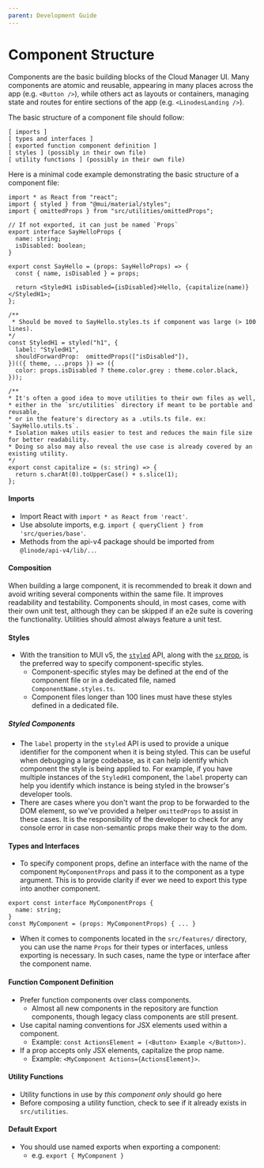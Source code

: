 ```yaml
---
parent: Development Guide
---
```


# Component Structure

Components are the basic building blocks of the Cloud Manager UI. Many components are atomic and reusable, appearing in many places across the app (e.g. `<Button />`), while others act as layouts or containers, managing state and routes for entire sections of the app (e.g. `<LinodesLanding />`).

The basic structure of a component file should follow:

```
[ imports ]
[ types and interfaces ]
[ exported function component definition ]
[ styles ] (possibly in their own file)
[ utility functions ] (possibly in their own file)
```

Here is a minimal code example demonstrating the basic structure of a component file:

```tsx
import * as React from "react";
import { styled } from "@mui/material/styles";
import { omittedProps } from "src/utilities/omittedProps";

// If not exported, it can just be named `Props`
export interface SayHelloProps {
  name: string;
  isDisabled: boolean;
}

export const SayHello = (props: SayHelloProps) => {
  const { name, isDisabled } = props;

  return <StyledH1 isDisabled={isDisabled}>Hello, {capitalize(name)}</StyledH1>;
};

/**
 * Should be moved to SayHello.styles.ts if component was large (> 100 lines).
*/
const StyledH1 = styled("h1", {
  label: "StyledH1",
  shouldForwardProp:  omittedProps(["isDisabled"]),
})(({ theme, ...props }) => ({
  color: props.isDisabled ? theme.color.grey : theme.color.black,
}));

/**
* It's often a good idea to move utilities to their own files as well,
* either in the `src/utilities` directory if meant to be portable and reusable,
* or in the feature's directory as a .utils.ts file. ex: `SayHello.utils.ts`.
* Isolation makes utils easier to test and reduces the main file size for better readability.
* Doing so also may also reveal the use case is already covered by an existing utility.
*/
export const capitalize = (s: string) => {
  return s.charAt(0).toUpperCase() + s.slice(1);
};
```

#### Imports

- Import React with `import * as React from 'react'`.
- Use absolute imports, e.g. `import { queryClient } from 'src/queries/base'`.
- Methods from the api-v4 package should be imported from `@linode/api-v4/lib/..`.

#### Composition

When building a large component, it is recommended to break it down and avoid writing several components within the same file. It improves readability and testability. Components should, in most cases, come with their own unit test, although they can be skipped if an e2e suite is covering the functionality.
Utilities should almost always feature a unit test.

#### Styles

- With the transition to MUI v5, the [`styled`](https://mui.com/system/styled/) API, along with the [`sx` prop](https://mui.com/system/getting-started/the-sx-prop/), is the preferred way to specify component-specific styles.
  - Component-specific styles may be defined at the end of the component file or in a dedicated file, named `ComponentName.styles.ts`.
  - Component files longer than 100 lines must have these styles defined in a dedicated file.

##### Styled Components
- The `label` property in the `styled` API is used to provide a unique identifier for the component when it is being styled. This can be useful when debugging a large codebase, as it can help identify which component the style is being applied to. For example, if you have multiple instances of the `StyledH1` component, the `label` property can help you identify which instance is being styled in the browser's developer tools.
- There are cases where you don't want the prop to be forwarded to the DOM element, so we've provided a helper `omittedProps` to assist in these cases.
It is the responsibility of the developer to check for any console error in case non-semantic props make their way to the dom.

#### Types and Interfaces

- To specify component props, define an interface with the name of the component `MyComponentProps` and pass it to the component as a type argument. This is to provide clarity if ever we need to export this type into another component.
```
export const interface MyComponentProps {
  name: string;
}
const MyComponent = (props: MyComponentProps) { ... }
```
- When it comes to components located in the `src/features/` directory, you can use the name `Props` for their types or interfaces, unless exporting is necessary. In such cases, name the type or interface after the component name.
#### Function Component Definition

- Prefer function components over class components.
  - Almost all new components in the repository are function components, though legacy class components are still present.
- Use capital naming conventions for JSX elements used within a component.
  - Example: `const ActionsElement = (<Button> Example </Button>)`.
- If a prop accepts only JSX elements, capitalize the prop name.
  - Example: `<MyComponent Actions={ActionsElement}>`.

#### Utility Functions

- Utility functions in use by _this component only_ should go here
- Before composing a utility function, check to see if it already exists in `src/utilities`.

#### Default Export

- You should use named exports when exporting a component:
  - e.g. `export { MyComponent }`
